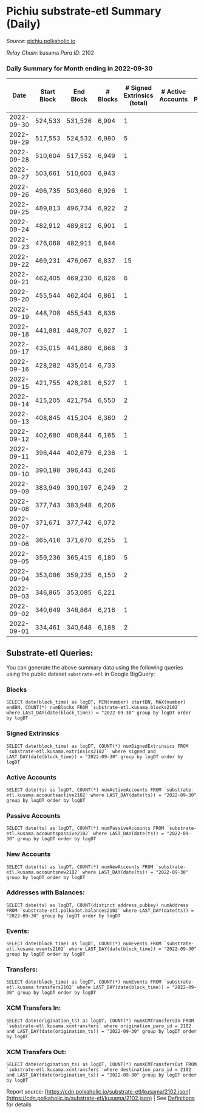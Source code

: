 # Pichiu substrate-etl Summary (Daily)

_Source_: [pichiu.polkaholic.io](https://pichiu.polkaholic.io)

*Relay Chain*: kusama
*Para ID*: 2102



### Daily Summary for Month ending in 2022-09-30


| Date | Start Block | End Block | # Blocks | # Signed Extrinsics (total) | # Active Accounts | # Passive | # New | # Addresses with Balances | # Events | # Transfers | # XCM Transfers In | # XCM Transfers Out | Issues | 
| ---- | ----------- | --------- | -------- | --------------------------- | ----------------- | --------- | ----- | ------------------------- | -------- | ----------- | ------------------ | ------------------- | ------ |
| 2022-09-30 | 524,533 | 531,526 | 6,994 | 1 |  |  |  | 660 | 13,996 |   |   |   |  |
| 2022-09-29 | 517,553 | 524,532 | 6,980 | 5 |  |  |  |  | 13,992 |   | 1  |   |  |
| 2022-09-28 | 510,604 | 517,552 | 6,949 | 1 |  |  |  |  | 13,905 |   |   |   |  |
| 2022-09-27 | 503,661 | 510,603 | 6,943 |  |  |  |  |  | 13,897 |   | 2  |   |  |
| 2022-09-26 | 496,735 | 503,660 | 6,926 | 1 |  |  |  |  | 13,859 |   |   |   |  |
| 2022-09-25 | 489,813 | 496,734 | 6,922 | 2 |  |  |  |  | 13,853 |   |   |   |  |
| 2022-09-24 | 482,912 | 489,812 | 6,901 | 1 |  |  |  |  | 13,809 |   |   |   |  |
| 2022-09-23 | 476,068 | 482,911 | 6,844 |  |  |  |  |  | 13,692 |   |   |   |  |
| 2022-09-22 | 469,231 | 476,067 | 6,837 | 15 |  |  |  |  | 13,727 | 1  |   |   |  |
| 2022-09-21 | 462,405 | 469,230 | 6,826 | 6 |  |  |  |  | 13,680 |   |   |   |  |
| 2022-09-20 | 455,544 | 462,404 | 6,861 | 1 |  |  |  |  | 13,728 |   |   |   |  |
| 2022-09-19 | 448,708 | 455,543 | 6,836 |  |  |  |  | 657 | 13,676 |   |   |   |  |
| 2022-09-18 | 441,881 | 448,707 | 6,827 | 1 |  |  |  | 657 | 13,661 |   |   |   |  |
| 2022-09-17 | 435,015 | 441,880 | 6,866 | 3 |  |  |  | 657 | 13,749 | 3  |   |   |  |
| 2022-09-16 | 428,282 | 435,014 | 6,733 |  |  |  |  | 656 | 13,470 |   |   |   |  |
| 2022-09-15 | 421,755 | 428,281 | 6,527 | 1 |  |  |  | 656 | 13,060 |   |   |   |  |
| 2022-09-14 | 415,205 | 421,754 | 6,550 | 2 |  |  |  | 656 | 13,110 |   |   |   |  |
| 2022-09-13 | 408,845 | 415,204 | 6,360 | 2 |  |  |  | 656 | 12,729 |   |   |   |  |
| 2022-09-12 | 402,680 | 408,844 | 6,165 | 1 |  |  |  | 656 | 12,339 | 1  |   |   |  |
| 2022-09-11 | 396,444 | 402,679 | 6,236 | 1 |  |  |  |  | 12,478 |   |   |   |  |
| 2022-09-10 | 390,198 | 396,443 | 6,246 |  |  |  |  |  | 12,496 |   |   |   |  |
| 2022-09-09 | 383,949 | 390,197 | 6,249 | 2 |  |  |  |  | 12,509 | 1  |   |   |  |
| 2022-09-08 | 377,743 | 383,948 | 6,206 |  |  |  |  | 655 | 12,420 |   | 1 ($8.41) |   |  |
| 2022-09-07 | 371,671 | 377,742 | 6,072 |  |  |  |  | 654 | 12,147 |   |   |   |  |
| 2022-09-06 | 365,416 | 371,670 | 6,255 | 1 |  |  |  | 654 | 12,516 |   |   |   |  |
| 2022-09-05 | 359,236 | 365,415 | 6,180 | 5 |  |  |  | 654 | 12,395 | 1  | 3  |   |  |
| 2022-09-04 | 353,086 | 359,235 | 6,150 | 2 |  |  |  | 654 | 12,309 |   |   |   |  |
| 2022-09-03 | 346,865 | 353,085 | 6,221 |  |  |  |  | 654 | 12,446 |   |   |   |  |
| 2022-09-02 | 340,649 | 346,864 | 6,216 | 1 |  |  |  | 654 | 12,438 |   |   |   |  |
| 2022-09-01 | 334,461 | 340,648 | 6,188 | 2 |  |  |  | 654 | 12,386 |   |   |   |  |

## Substrate-etl Queries:
You can generate the above summary data using the following queries using the public dataset `substrate-etl` in Google BigQuery:


### Blocks
```
SELECT date(block_time) as logDT, MIN(number) startBN, MAX(number) endBN, COUNT(*) numBlocks FROM `substrate-etl.kusama.blocks2102`  where LAST_DAY(date(block_time)) = "2022-09-30" group by logDT order by logDT
```


### Signed Extrinsics
```
SELECT date(block_time) as logDT, COUNT(*) numSignedExtrinsics FROM `substrate-etl.kusama.extrinsics2102`  where signed and LAST_DAY(date(block_time)) = "2022-09-30" group by logDT order by logDT
```


### Active Accounts
```
SELECT date(ts) as logDT, COUNT(*) numActiveAccounts FROM `substrate-etl.kusama.accountsactive2102` where LAST_DAY(date(ts)) = "2022-09-30" group by logDT order by logDT
```


### Passive Accounts
```
SELECT date(ts) as logDT, COUNT(*) numPassiveAccounts FROM `substrate-etl.kusama.accountspassive2102` where LAST_DAY(date(ts)) = "2022-09-30" group by logDT order by logDT
```


### New Accounts
```
SELECT date(ts) as logDT, COUNT(*) numNewAccounts FROM `substrate-etl.kusama.accountsnew2102` where LAST_DAY(date(ts)) = "2022-09-30" group by logDT order by logDT
```


### Addresses with Balances:
```
SELECT date(ts) as logDT, COUNT(distinct address_pubkey) numAddress FROM `substrate-etl.polkadot.balances2102` where LAST_DAY(date(ts)) = "2022-09-30" group by logDT order by logDT
```


### Events:
```
SELECT date(block_time) as logDT, COUNT(*) numEvents FROM `substrate-etl.kusama.events2102` where LAST_DAY(date(block_time)) = "2022-09-30" group by logDT order by logDT
```


### Transfers:
```
SELECT date(block_time) as logDT, COUNT(*) numEvents FROM `substrate-etl.kusama.transfers2102` where LAST_DAY(date(block_time)) = "2022-09-30" group by logDT order by logDT
```


### XCM Transfers In:
```
SELECT date(origination_ts) as logDT, COUNT(*) numXCMTransfersIn FROM `substrate-etl.kusama.xcmtransfers` where origination_para_id = 2102 and LAST_DAY(date(origination_ts)) = "2022-09-30" group by logDT order by logDT
```


### XCM Transfers Out:
```
SELECT date(origination_ts) as logDT, COUNT(*) numXCMTransfersOut FROM `substrate-etl.kusama.xcmtransfers` where destination_para_id = 2102 and LAST_DAY(date(origination_ts)) = "2022-09-30" group by logDT order by logDT
```



Report source: [https://cdn.polkaholic.io/substrate-etl/kusama/2102.json](https://cdn.polkaholic.io/substrate-etl/kusama/2102.json) | See [Definitions](/DEFINITIONS.md) for details
